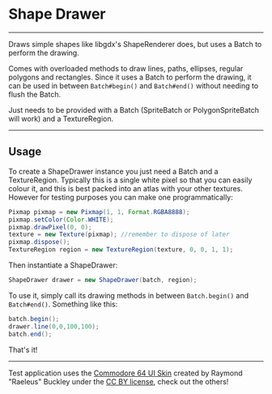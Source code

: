 # Shape Drawer

---

Draws simple shapes like libgdx's ShapeRenderer does, but uses a Batch to perform the drawing.

Comes with overloaded methods to draw lines, paths, ellipses, regular polygons and rectangles.
Since it uses a Batch to perform the drawing, it can be used in between `Batch#begin()` and `Batch#end()` without
needing to flush the Batch.

Just needs to be provided with a Batch (SpriteBatch or PolygonSpriteBatch will work) and a TextureRegion.

---


## Usage

To create a ShapeDrawer instance you just need a Batch and a TextureRegion. Typically this is a single white pixel so that you can easily colour it,
and this is best packed into an atlas with your other textures. However for testing purposes you can make one programmatically:

```java   
Pixmap pixmap = new Pixmap(1, 1, Format.RGBA8888);
pixmap.setColor(Color.WHITE);
pixmap.drawPixel(0, 0);
texture = new Texture(pixmap); //remember to dispose of later
pixmap.dispose();
TextureRegion region = new TextureRegion(texture, 0, 0, 1, 1);
```

Then instantiate a ShapeDrawer:

```java
ShapeDrawer drawer = new ShapeDrawer(batch, region);
```

To use it, simply call its drawing methods in between `Batch.begin()` and `Batch#end()`. Something like this:

```java
batch.begin();
drawer.line(0,0,100,100);
batch.end();
```

That's it!


---

Test application uses the [Commodore 64 UI Skin](https://ray3k.wordpress.com/artwork/commodore-64-ui-skin-for-libgdx/) created by Raymond "Raeleus" Buckley under the [CC BY license](https://creativecommons.org/licenses/by/4.0/), check out the others!
